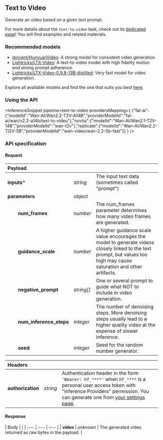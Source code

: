 <!---
This markdown file has been generated from a script. Please do not edit it directly.
For more details, check out:
- the `generate.ts` script: https://github.com/huggingface/hub-docs/blob/main/scripts/inference-providers/scripts/generate.ts
- the task template defining the sections in the page: https://github.com/huggingface/hub-docs/tree/main/scripts/inference-providers/templates/task/text-to-video.handlebars
- the input jsonschema specifications used to generate the input markdown table: https://github.com/huggingface/huggingface.js/blob/main/packages/tasks/src/tasks/text-to-video/spec/input.json
- the output jsonschema specifications used to generate the output markdown table: https://github.com/huggingface/huggingface.js/blob/main/packages/tasks/src/tasks/text-to-video/spec/output.json
- the snippets used to generate the example:
  - curl: https://github.com/huggingface/huggingface.js/blob/main/packages/tasks/src/snippets/curl.ts
  - python: https://github.com/huggingface/huggingface.js/blob/main/packages/tasks/src/snippets/python.ts
  - javascript: https://github.com/huggingface/huggingface.js/blob/main/packages/tasks/src/snippets/js.ts
- the "tasks" content for recommended models: https://huggingface.co/api/tasks
--->

## Text to Video

Generate an video based on a given text prompt.

<Tip>

For more details about the `text-to-video` task, check out its [dedicated page](https://huggingface.co/tasks/text-to-video)! You will find examples and related materials.

</Tip>

### Recommended models

- [tencent/HunyuanVideo](https://huggingface.co/tencent/HunyuanVideo): A strong model for consistent video generation.
- [Lightricks/LTX-Video](https://huggingface.co/Lightricks/LTX-Video): A text-to-video model with high fidelity motion and strong prompt adherence.
- [Lightricks/LTX-Video-0.9.8-13B-distilled](https://huggingface.co/Lightricks/LTX-Video-0.9.8-13B-distilled): Very fast model for video generation.

Explore all available models and find the one that suits you best [here](https://huggingface.co/models?inference=warm&pipeline_tag=text-to-video&sort=trending).

### Using the API


<InferenceSnippet
    pipeline=text-to-video
    providersMapping={ {"fal-ai":{"modelId":"Wan-AI/Wan2.2-T2V-A14B","providerModelId":"fal-ai/wan/v2.2-a14b/text-to-video"},"novita":{"modelId":"Wan-AI/Wan2.1-T2V-14B","providerModelId":"wan-t2v"},"replicate":{"modelId":"Wan-AI/Wan2.2-TI2V-5B","providerModelId":"wan-video/wan-2.2-5b-fast"}} }
/>



### API specification

#### Request

| Payload |  |  |
| :--- | :--- | :--- |
| **inputs*** | _string_ | The input text data (sometimes called "prompt") |
| **parameters** | _object_ |  |
| **&nbsp;&nbsp;&nbsp;&nbsp;&nbsp;&nbsp;&nbsp;&nbsp;num_frames** | _number_ | The num_frames parameter determines how many video frames are generated. |
| **&nbsp;&nbsp;&nbsp;&nbsp;&nbsp;&nbsp;&nbsp;&nbsp;guidance_scale** | _number_ | A higher guidance scale value encourages the model to generate videos closely linked to the text prompt, but values too high may cause saturation and other artifacts. |
| **&nbsp;&nbsp;&nbsp;&nbsp;&nbsp;&nbsp;&nbsp;&nbsp;negative_prompt** | _string[]_ | One or several prompt to guide what NOT to include in video generation. |
| **&nbsp;&nbsp;&nbsp;&nbsp;&nbsp;&nbsp;&nbsp;&nbsp;num_inference_steps** | _integer_ | The number of denoising steps. More denoising steps usually lead to a higher quality video at the expense of slower inference. |
| **&nbsp;&nbsp;&nbsp;&nbsp;&nbsp;&nbsp;&nbsp;&nbsp;seed** | _integer_ | Seed for the random number generator. |


| Headers |   |    |
| :--- | :--- | :--- |
| **authorization** | _string_ | Authentication header in the form `'Bearer: hf_****'` when `hf_****` is a personal user access token with "Inference Providers" permission. You can generate one from [your settings page](https://huggingface.co/settings/tokens/new?ownUserPermissions=inference.serverless.write&tokenType=fineGrained). |


#### Response

| Body |  |
| :--- | :--- | :--- |
| **video** | _unknown_ | The generated video returned as raw bytes in the payload. |

